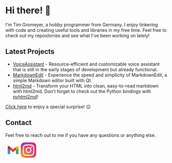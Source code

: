 # Hi there! 👋

I'm Tim Gromeyer, a hobby programmer from Germany. I enjoy tinkering with code and creating useful tools and libraries in my free time. Feel free to check out my repositories and see what I've been working on lately!

## Latest Projects

- [VoiceAssistant](https://github.com/tim-gromeyer/VoiceAssistant) - Resource-efficient and customizable voice assistant that is still in the early stages of development but already functional.
- [MarkdownEdit](https://github.com/tim-gromeyer/MarkdownEdit) - Experience the speed and simplicity of MarkdownEdit, a simple Markdown editor built with Qt.
- [html2md](https://github.com/tim-gromeyer/html2md) - Transform your HTML into clean, easy-to-read markdown with html2md. Don't forget to check out the Python bindings with [pyhtml2md](https://pypi.org/project/pyhtml2md/)!

[Click here](https://tim-gromeyer.github.io/Website/) to enjoy a special surprise! 😉

## Contact

Feel free to reach out to me if you have any questions or anything else.

<div style="display:flex; align-items:center;">
        <a href="mailto:tim.gromeyer@gmail.com">
            <img src="gmail.svg" alt="gmail" style="width:48px; height:48px;">
        </a>
        <a href="https://www.instagram.com/tim.gromeyer/" target="_blank">
            <img src="instagram.svg" alt="instagram" style="width:48px; height:48px;">
        </a>
</div>
